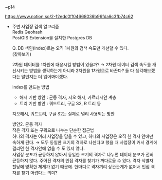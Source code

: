 ~p14

https://www.notion.so/2-12edc0ff04668036b96fda6c3fb74c62

- 주변 사업장 검색 알고리즘  
    Redis Geohash  
    PostGIS Extension을 설치한 Postgres DB  
    
    Q. DB 색인(Index)로는 오직 1차원의 검색 속도만 개선할 수 있다.  
        (찾아보기)  
        
    2차원 데이터를 1차원에 대응시킬 방법이 있을까? → 2차원 데이터 검색 속도를 개선시키는 방법을 생각하는게 아니라 2차원을 1차원으로 바꾼다? 둘 다 생각해보겠다는 말인지는 더 읽어봐야겠다.  
    
    Index를 만드는 방법  
    - 해시 기반 방안 : 균등 격자, 지오 해시, 카르테시안 계층  
    - 트리 기반 방안 : 쿼드트리, 구글 S2, R 트리 등  
    
    지오해시, 쿼드트리, 구글 S2는 실제로 널리 사용되는 방안  
    
    방안2. 균등 격자  
    작은 격자 또는 구획으로 나누는 단순한 접근법  
    하나의 격자는 여러 사업장을 담을 수 있고, 하나의 사업장은 오직 한 격자 안에만 속하게 된다. → 모두 동일한 크기의 격자로 나뉜다고 했을 때 사업장이 커서 경계에 걸리면 한 격자안에 없을 수 도 있지 않나.  
    사업장 분포가 균등하지 않아서 동일한 크기의 격자로 나누면 데이터 분포가 전혀 균등하지 않다. 주어진 격자의 인접 격자를 찾기가 까다로울 수 있다. 격자 식별자 할당에 명확한 체계가 없기 때문에. 한마디로 격자끼리 상관관계가 없어서 인접 격자를 찾기 어렵다는 의미?